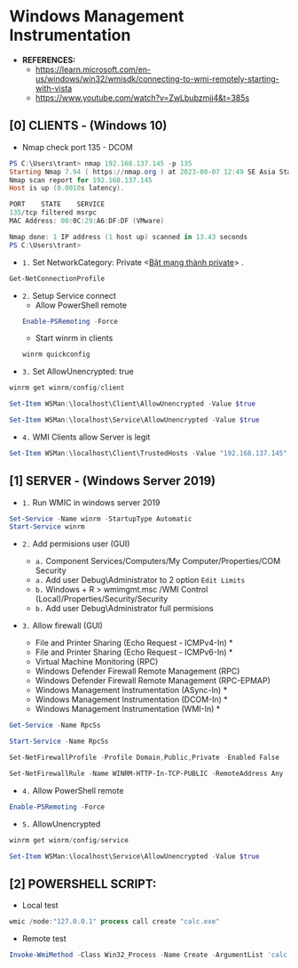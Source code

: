 # Windows Management Instrumentation

- **REFERENCES:**
    * https://learn.microsoft.com/en-us/windows/win32/wmisdk/connecting-to-wmi-remotely-starting-with-vista
    * https://www.youtube.com/watch?v=ZwLbubzmjj4&t=385s

## [0] CLIENTS - (Windows 10)
- Nmap check port 135 - DCOM
```powershell 
PS C:\Users\trant> nmap 192.168.137.145 -p 135
Starting Nmap 7.94 ( https://nmap.org ) at 2023-08-07 12:49 SE Asia Standard Time
Nmap scan report for 192.168.137.145
Host is up (0.0010s latency).

PORT    STATE    SERVICE
135/tcp filtered msrpc
MAC Address: 00:0C:29:A6:DF:DF (VMware)

Nmap done: 1 IP address (1 host up) scanned in 13.43 seconds
PS C:\Users\trant>
```

- `1.` Set NetworkCategory: Private <[Bật mạng thành private](https://vitinhquan7.info/cach-thay-doi-mang-cong-cong-thanh-mang-rieng/)> .
```powershell
Get-NetConnectionProfile
```

- `2.` Setup Service connect
    * Allow PowerShell remote
    ```powershell
    Enable-PSRemoting -Force
    ```
    * Start winrm in clients
    ```powershell
    winrm quickconfig
    ```
- `3.` Set AllowUnencrypted: true
```powershell
winrm get winrm/config/client
```
```powershell
Set-Item WSMan:\localhost\Client\AllowUnencrypted -Value $true
```
```powershell
Set-Item WSMan:\localhost\Service\AllowUnencrypted -Value $true
```
- `4.` WMI Clients allow Server is legit
```powershell
Set-Item WSMan:\localhost\Client\TrustedHosts -Value "192.168.137.145" -Concatenate -Force
```

## [1] SERVER - (Windows Server 2019)
- `1.` Run WMIC in windows server 2019
```powershell
Set-Service -Name winrm -StartupType Automatic
Start-Service winrm
```

- `2.` Add permisions user (GUI)
    * `a.` Component Services/Computers/My Computer/Properties/COM Security
    * `a.` Add user Debug\Administrator to 2 option `Edit Limits`
    * `b.` Windows + R > wmimgmt.msc /WMI Control (Local)/Properties/Security/Security
    * `b.` Add user Debug\Administrator full permisions

- `3.` Allow firewall (GUI)
    * File and Printer Sharing (Echo Request - ICMPv4-In) *
    * File and Printer Sharing (Echo Request - ICMPv6-In) *
    * Virtual Machine Monitoring (RPC)
    * Windows Defender Firewall Remote Management (RPC)
    * Windows Defender Firewall Remote Management (RPC-EPMAP)
    * Windows Management Instrumentation (ASync-In) *
    * Windows Management Instrumentation (DCOM-In) *
    * Windows Management Instrumentation (WMI-In) *
```powershell
Get-Service -Name RpcSs
```
```powershell
Start-Service -Name RpcSs
```
```powershell
Set-NetFirewallProfile -Profile Domain,Public,Private -Enabled False
```
```powershell
Set-NetFirewallRule -Name WINRM-HTTP-In-TCP-PUBLIC -RemoteAddress Any
```


- `4.` Allow PowerShell remote
```powershell
Enable-PSRemoting -Force
```

- `5.` AllowUnencrypted
```powershell
winrm get winrm/config/service
```
```powershell
Set-Item WSMan:\localhost\Service\AllowUnencrypted -Value $true
```

## [2] POWERSHELL SCRIPT:
- Local test
```powershell
wmic /node:"127.0.0.1" process call create "calc.exe"
```
- Remote test
```powershell
Invoke-WmiMethod -Class Win32_Process -Name Create -ArgumentList 'calc.exe' -ComputerName <ip-server> -Credential 'debug\Administrator' 
```




